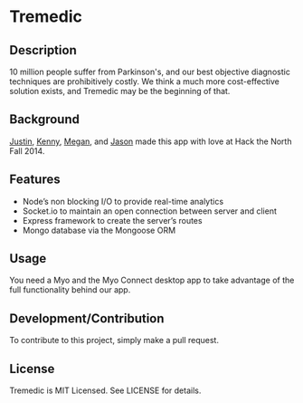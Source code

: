 Tremedic
============
## Description

10 million people suffer from Parkinson's, and our best objective diagnostic techniques are prohibitively costly. We think a much more cost-effective solution exists, and Tremedic may be the beginning of that.

## Background

[Justin](https://github.com/jusjmkim), [Kenny](https://github.com/kennysong), [Megan](https://github.com/Neurobiologist), and [Jason](https://github.com/jasoncho3) made this app with love at Hack the North Fall 2014.

## Features

- Node’s non blocking I/O to provide real-time analytics
- Socket.io to maintain an open connection between server and client
- Express framework to create the server’s routes
- Mongo database via the Mongoose ORM

## Usage

You need a Myo and the Myo Connect desktop app to take advantage of the full functionality behind our app. 

## Development/Contribution

To contribute to this project, simply make a pull request.

## License

Tremedic is MIT Licensed. See LICENSE for details.

